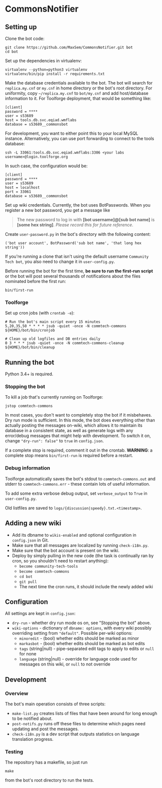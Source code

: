 # CommonsNotifier

## Setting up

Clone the bot code:

```
git clone https://github.com/MaxSem/CommonsNotifier.git bot
cd bot
```

Set up the dependencies in virtualenv:

```
virtualenv --python=python3 virtualenv
virtualenv/bin/pip install -r requirements.txt
```

Make the database credentials available to the bot. The bot will search for `replica.my.cnf` or `my.cnf` in home directory or the bot's root directory. For uniformity, copy `~/replica.my.cnf` to `bot/my.cnf` and add host/database information to it. For Toolforge deployment, that would be something like:
```
[client]
password = ****
user = s53689
host = tools.db.svc.eqiad.wmflabs
database = s53689__commonsbot
```
For development, you want to either point this to your local MySQL instance. Alternatively, you can use port forwarding to connect to the tools database:
```
ssh -L 33061:tools.db.svc.eqiad.wmflabs:3306 <your labs username>@login.toolforge.org
```
In such case, the configuration would be:
```
[client]
password = ****
user = s53689
host = localhost
port = 33061
database = s53689__commonsbot
```

Set up wiki credentials. Currently, the bot uses BotPasswords. When you register a new bot password, you get a message like
> The new password to log in with **[bot username]@[sub bot name]** is **[some hex string]**. *Please record this for future reference*.

Create `user-password.py` in the bot's directory with the following content:
```
('bot user account', BotPassword('sub bot name', 'that long hex string'))
```

If you're running a clone that isn't using the default username `Community Tech bot`, you also need to change it in `user-config.py`.

Before running the bot for the first time, **be sure to run the first-run script** or the bot will post several thousands of notifications about the files nominated before the first run:

```
bin/first-run
```

### Toolforge
Set up cron jobs (with `crontab -e`):
```
# Run the bot's main script every 15 minutes
5,20,35,50 * * * * jsub -quiet -once -N commtech-commons ${HOME}/bot/bin/cronjob

# Clean up old logfiles and DB entries daily
0 3 * * * jsub -quiet -once -N commtech-commons-cleanup ${HOME}/bot/bin/cleanup
```

## Running the bot
Python 3.4+ is required.

### Stopping the bot
To kill a job that's currently running on Toolforge:
```
jstop commtech-commons
```

In most cases, you don't want to completely stop the bot if it misbehaves. Dry run mode is sufficient. In this mode, the bot does everything other than actually posting the messages on-wiki, which allows it to maintain its database in a consistent state, as well as generate logs with any error/debug messages that might help with development. To switch it on, change `"dry-run": false"` to `true` in `config.json`.

If a complete stop is required, comment it out in the crontab. **WARNING**: a complete stop means `bin/first-run` is required before a restart.

### Debug information
Toolforge automatically saves the bot's stdout to `commtech-commons.out` and stderr to `commtech-commons.err` - these contain lots of useful information.

To add some extra verbose debug output, set `verbose_output` to `True` in `user-config.py`.

Old listfiles are saved to `logs/{discussion|speedy}.txt.<timestamp>`.

## Adding a new wiki
* Add its dbname to `wikis-enabled` and optional configuration in `config.json` in Git.
* Make sure that all messages are localized by running `check-i18n.py`.
* Make sure that the bot account is present on the wiki.
* Deploy by simply pulling in the new code (the task is continually ran by cron, so you shouldn't need to restart anything):
  * `become community-tech-tools`
  * `become commtech-commons`
  * `cd bot`
  * `git pull`
  * The next time the cron runs, it should include the newly added wiki

## Configuration
All settings are kept in `config.json`:
* `dry-run` - whether dry run mode os on, see "Stopping the bot" above.
* `wiki-options` - dictionary of `dbname: options`, with every wiki possibly overriding setting from `"default"`. Possible per-wiki options:
  * `minoredit` - (bool) whether edits should be marked as minor
  * `markasbot` - (bool) whether edits should be marked as bot edits
  * `tags` (string|null) - pipe-separated edit tags to apply to edits or `null` for none
  * `language` (string|null) - override for language code used for messages on this wiki, or `null` to not override

## Development

### Overview

The bot's main operation consists of three scripts:
* `make-list.py` creates lists of files that have been around for long enough to be notified about.
* `post-notifs.py` runs off these files to determine which pages need updating and post the messages.
* `check-i18n.py` is a dev script that outputs statistics on language translation progress.

### Testing
The repository has a makefile, so just run
```
make
```
from the bot's root directory to run the tests.
